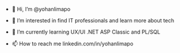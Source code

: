 - 👋 Hi, I’m @yohanlimapo
- 👀 I’m interested in find IT professionals and learn more about tech
- 🌱 I’m currently learning UX/UI .NET ASP Classic and PL/SQL

- 📫 How to reach me linkedin.com/in/yohanlimapo

<!---
yohanlimapo/yohanlimapo is a ✨ special ✨ repository because its `README.md` (this file) appears on your GitHub profile.
You can click the Preview link to take a look at your changes.
--->
